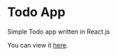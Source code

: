 # Todo App

Simple Todo app written in React.js

You can view it [here](https://todo-app.tsivinsky.com/).
